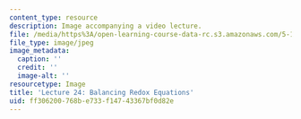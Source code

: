 ```yaml
---
content_type: resource
description: Image accompanying a video lecture.
file: /media/https%3A/open-learning-course-data-rc.s3.amazonaws.com/5-111-principles-of-chemical-science-fall-2008/ff306200768be733f14743367bf0d82e_24.jpg
file_type: image/jpeg
image_metadata:
  caption: ''
  credit: ''
  image-alt: ''
resourcetype: Image
title: 'Lecture 24: Balancing Redox Equations'
uid: ff306200-768b-e733-f147-43367bf0d82e
---
```

